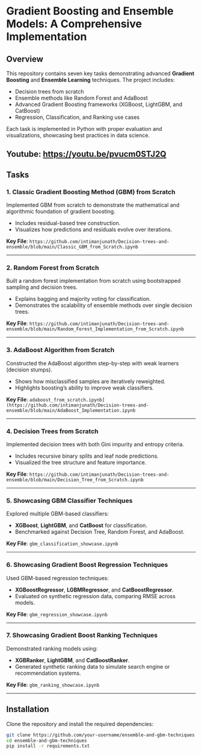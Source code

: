 # Gradient Boosting and Ensemble Models: A Comprehensive Implementation

## Overview
This repository contains seven key tasks demonstrating advanced **Gradient Boosting** and **Ensemble Learning** techniques. The project includes:
- Decision trees from scratch
- Ensemble methods like Random Forest and AdaBoost
- Advanced Gradient Boosting frameworks (XGBoost, LightGBM, and CatBoost)
- Regression, Classification, and Ranking use cases

Each task is implemented in Python with proper evaluation and visualizations, showcasing best practices in data science.

Youtube: https://youtu.be/pvucm0STJ2Q 
---

## Tasks

### 1. **Classic Gradient Boosting Method (GBM) from Scratch**
Implemented GBM from scratch to demonstrate the mathematical and algorithmic foundation of gradient boosting. 
- Includes residual-based tree construction.
- Visualizes how predictions and residuals evolve over iterations.

**Key File**: `https://github.com/intimanjunath/Decision-trees-and-ensemble/blob/main/Classic_GBM_from_Scratch.ipynb`

---

### 2. **Random Forest from Scratch**
Built a random forest implementation from scratch using bootstrapped sampling and decision trees.
- Explains bagging and majority voting for classification.
- Demonstrates the scalability of ensemble methods over single decision trees.

**Key File**: `https://github.com/intimanjunath/Decision-trees-and-ensemble/blob/main/Random_Forest_Implementation_from_Scratch.ipynb`

---

### 3. **AdaBoost Algorithm from Scratch**
Constructed the AdaBoost algorithm step-by-step with weak learners (decision stumps).
- Shows how misclassified samples are iteratively reweighted.
- Highlights boosting’s ability to improve weak classifiers.

**Key File**: `adaboost_from_scratch.ipynb](https://github.com/intimanjunath/Decision-trees-and-ensemble/blob/main/AdaBoost_Implementation.ipynb`

---

### 4. **Decision Trees from Scratch**
Implemented decision trees with both Gini impurity and entropy criteria.
- Includes recursive binary splits and leaf node predictions.
- Visualized the tree structure and feature importance.

**Key File**: `https://github.com/intimanjunath/Decision-trees-and-ensemble/blob/main/Decision_Tree_from_Scratch.ipynb`

---

### 5. **Showcasing GBM Classifier Techniques**
Explored multiple GBM-based classifiers:
- **XGBoost**, **LightGBM**, and **CatBoost** for classification.
- Benchmarked against Decision Tree, Random Forest, and AdaBoost.

**Key File**: `gbm_classification_showcase.ipynb`

---

### 6. **Showcasing Gradient Boost Regression Techniques**
Used GBM-based regression techniques:
- **XGBoostRegressor**, **LGBMRegressor**, and **CatBoostRegressor**.
- Evaluated on synthetic regression data, comparing RMSE across models.

**Key File**: `gbm_regression_showcase.ipynb`

---

### 7. **Showcasing Gradient Boost Ranking Techniques**
Demonstrated ranking models using:
- **XGBRanker**, **LightGBM**, and **CatBoostRanker**.
- Generated synthetic ranking data to simulate search engine or recommendation systems.

**Key File**: `gbm_ranking_showcase.ipynb`

---

## Installation
Clone the repository and install the required dependencies:
```bash
git clone https://github.com/your-username/ensemble-and-gbm-techniques.git
cd ensemble-and-gbm-techniques
pip install -r requirements.txt
